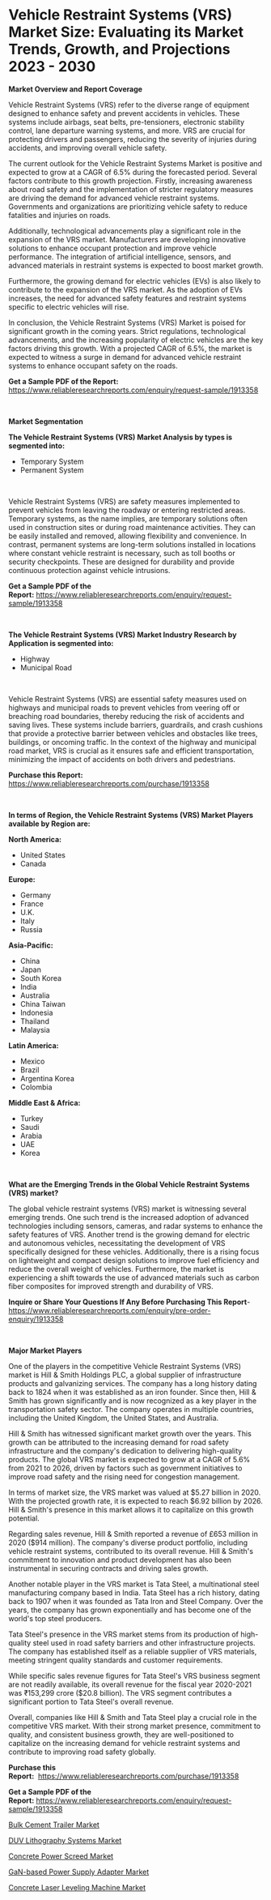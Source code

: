 <p><h1>Vehicle Restraint Systems (VRS) Market Size: Evaluating its Market Trends, Growth, and Projections 2023 - 2030</h1></p><p><strong>Market Overview and Report Coverage</strong></p>
<p><p>Vehicle Restraint Systems (VRS) refer to the diverse range of equipment designed to enhance safety and prevent accidents in vehicles. These systems include airbags, seat belts, pre-tensioners, electronic stability control, lane departure warning systems, and more. VRS are crucial for protecting drivers and passengers, reducing the severity of injuries during accidents, and improving overall vehicle safety.</p><p>The current outlook for the Vehicle Restraint Systems Market is positive and expected to grow at a CAGR of 6.5% during the forecasted period. Several factors contribute to this growth projection. Firstly, increasing awareness about road safety and the implementation of stricter regulatory measures are driving the demand for advanced vehicle restraint systems. Governments and organizations are prioritizing vehicle safety to reduce fatalities and injuries on roads.</p><p>Additionally, technological advancements play a significant role in the expansion of the VRS market. Manufacturers are developing innovative solutions to enhance occupant protection and improve vehicle performance. The integration of artificial intelligence, sensors, and advanced materials in restraint systems is expected to boost market growth.</p><p>Furthermore, the growing demand for electric vehicles (EVs) is also likely to contribute to the expansion of the VRS market. As the adoption of EVs increases, the need for advanced safety features and restraint systems specific to electric vehicles will rise.</p><p>In conclusion, the Vehicle Restraint Systems (VRS) Market is poised for significant growth in the coming years. Strict regulations, technological advancements, and the increasing popularity of electric vehicles are the key factors driving this growth. With a projected CAGR of 6.5%, the market is expected to witness a surge in demand for advanced vehicle restraint systems to enhance occupant safety on the roads.</p></p>
<p><strong>Get a Sample PDF of the Report:</strong> <a href="https://www.reliableresearchreports.com/enquiry/request-sample/1913358">https://www.reliableresearchreports.com/enquiry/request-sample/1913358</a></p>
<p>&nbsp;</p>
<p><strong>Market Segmentation</strong></p>
<p><strong>The Vehicle Restraint Systems (VRS) Market Analysis by types is segmented into:</strong></p>
<p><ul><li>Temporary System</li><li>Permanent System</li></ul></p>
<p>&nbsp;</p>
<p><p>Vehicle Restraint Systems (VRS) are safety measures implemented to prevent vehicles from leaving the roadway or entering restricted areas. Temporary systems, as the name implies, are temporary solutions often used in construction sites or during road maintenance activities. They can be easily installed and removed, allowing flexibility and convenience. In contrast, permanent systems are long-term solutions installed in locations where constant vehicle restraint is necessary, such as toll booths or security checkpoints. These are designed for durability and provide continuous protection against vehicle intrusions.</p></p>
<p><strong>Get a Sample PDF of the Report:</strong>&nbsp;<a href="https://www.reliableresearchreports.com/enquiry/request-sample/1913358">https://www.reliableresearchreports.com/enquiry/request-sample/1913358</a></p>
<p>&nbsp;</p>
<p><strong>The Vehicle Restraint Systems (VRS) Market Industry Research by Application is segmented into:</strong></p>
<p><ul><li>Highway</li><li>Municipal Road</li></ul></p>
<p>&nbsp;</p>
<p><p>Vehicle Restraint Systems (VRS) are essential safety measures used on highways and municipal roads to prevent vehicles from veering off or breaching road boundaries, thereby reducing the risk of accidents and saving lives. These systems include barriers, guardrails, and crash cushions that provide a protective barrier between vehicles and obstacles like trees, buildings, or oncoming traffic. In the context of the highway and municipal road market, VRS is crucial as it ensures safe and efficient transportation, minimizing the impact of accidents on both drivers and pedestrians.</p></p>
<p><strong>Purchase this Report:</strong>&nbsp; <a href="https://www.reliableresearchreports.com/purchase/1913358">https://www.reliableresearchreports.com/purchase/1913358</a></p>
<p>&nbsp;</p>
<p><strong>In terms of Region, the Vehicle Restraint Systems (VRS) Market Players available by Region are:</strong></p>
<p>
    <p> <strong> North America: </strong>
        <ul>
            <li>United States</li>
            <li>Canada</li>
        </ul>
        </p> 
    <p> <strong> Europe: </strong>
        <ul>
            <li>Germany</li>
            <li>France</li>
            <li>U.K.</li>
            <li>Italy</li>
            <li>Russia</li>
        </ul>
        </p> 
    <p> <strong> Asia-Pacific: </strong>
        <ul>
            <li>China</li>
            <li>Japan</li>
            <li>South Korea</li>
            <li>India</li>
            <li>Australia</li>
            <li>China Taiwan</li>
            <li>Indonesia</li>
            <li>Thailand</li>
            <li>Malaysia</li>
        </ul>
        </p> 
    <p> <strong> Latin America: </strong>
        <ul>
            <li>Mexico</li>
            <li>Brazil</li>
            <li>Argentina Korea</li>
            <li>Colombia</li>
        </ul>
        </p> 
    <p> <strong> Middle East & Africa: </strong>
        <ul>
            <li>Turkey</li>
            <li>Saudi</li>
            <li>Arabia</li>
            <li>UAE</li>
            <li>Korea</li>
        </ul>
    </p>
    </p>
<p>&nbsp;</p>
<p><strong>What are the Emerging Trends in the Global Vehicle Restraint Systems (VRS) market?</strong></p>
<p><p>The global vehicle restraint systems (VRS) market is witnessing several emerging trends. One such trend is the increased adoption of advanced technologies including sensors, cameras, and radar systems to enhance the safety features of VRS. Another trend is the growing demand for electric and autonomous vehicles, necessitating the development of VRS specifically designed for these vehicles. Additionally, there is a rising focus on lightweight and compact design solutions to improve fuel efficiency and reduce the overall weight of vehicles. Furthermore, the market is experiencing a shift towards the use of advanced materials such as carbon fiber composites for improved strength and durability of VRS.</p></p>
<p><strong>Inquire or Share Your Questions If Any Before Purchasing This Report</strong>- <a href="https://www.reliableresearchreports.com/enquiry/pre-order-enquiry/1913358">https://www.reliableresearchreports.com/enquiry/pre-order-enquiry/1913358</a></p>
<p>&nbsp;</p>
<p><strong>Major Market Players</strong></p>
<p><p>One of the players in the competitive Vehicle Restraint Systems (VRS) market is Hill & Smith Holdings PLC, a global supplier of infrastructure products and galvanizing services. The company has a long history dating back to 1824 when it was established as an iron founder. Since then, Hill & Smith has grown significantly and is now recognized as a key player in the transportation safety sector. The company operates in multiple countries, including the United Kingdom, the United States, and Australia.</p><p>Hill & Smith has witnessed significant market growth over the years. This growth can be attributed to the increasing demand for road safety infrastructure and the company's dedication to delivering high-quality products. The global VRS market is expected to grow at a CAGR of 5.6% from 2021 to 2026, driven by factors such as government initiatives to improve road safety and the rising need for congestion management.</p><p>In terms of market size, the VRS market was valued at $5.27 billion in 2020. With the projected growth rate, it is expected to reach $6.92 billion by 2026. Hill & Smith's presence in this market allows it to capitalize on this growth potential.</p><p>Regarding sales revenue, Hill & Smith reported a revenue of £653 million in 2020 ($914 million). The company's diverse product portfolio, including vehicle restraint systems, contributed to its overall revenue. Hill & Smith's commitment to innovation and product development has also been instrumental in securing contracts and driving sales growth.</p><p>Another notable player in the VRS market is Tata Steel, a multinational steel manufacturing company based in India. Tata Steel has a rich history, dating back to 1907 when it was founded as Tata Iron and Steel Company. Over the years, the company has grown exponentially and has become one of the world's top steel producers.</p><p>Tata Steel's presence in the VRS market stems from its production of high-quality steel used in road safety barriers and other infrastructure projects. The company has established itself as a reliable supplier of VRS materials, meeting stringent quality standards and customer requirements.</p><p>While specific sales revenue figures for Tata Steel's VRS business segment are not readily available, its overall revenue for the fiscal year 2020-2021 was ₹153,299 crore ($20.8 billion). The VRS segment contributes a significant portion to Tata Steel's overall revenue.</p><p>Overall, companies like Hill & Smith and Tata Steel play a crucial role in the competitive VRS market. With their strong market presence, commitment to quality, and consistent business growth, they are well-positioned to capitalize on the increasing demand for vehicle restraint systems and contribute to improving road safety globally.</p></p>
<p><strong>Purchase this Report:</strong>&nbsp;&nbsp;<a href="https://www.reliableresearchreports.com/purchase/1913358">https://www.reliableresearchreports.com/purchase/1913358</a></p>
<p></p>
<p><strong>Get a Sample PDF of the Report:</strong>&nbsp;<a href="https://www.reliableresearchreports.com/enquiry/request-sample/1913358">https://www.reliableresearchreports.com/enquiry/request-sample/1913358</a></p>
<p><p><a href="https://www.linkedin.com/pulse/bulk-cement-trailer-market-research-report-unlocks-analysis-z99ne/">Bulk Cement Trailer Market</a></p><p><a href="https://medium.com/@taniawisozk2023/duv-lithography-systems-market-comprehensive-assessment-by-type-application-and-geography-010b02015a47">DUV Lithography Systems Market</a></p><p><a href="https://www.linkedin.com/pulse/concrete-power-screed-market-size-2023-2030-global-industrial-ahsfe/">Concrete Power Screed Market</a></p><p><a href="https://medium.com/@jackybrekke/gan-based-power-supply-adapter-market-size-cagr-trends-2024-2030-b45754796314">GaN-based Power Supply Adapter Market</a></p><p><a href="https://www.linkedin.com/pulse/concrete-laser-leveling-machine-market-challenges-opportunities-cflde/">Concrete Laser Leveling Machine Market</a></p></p>